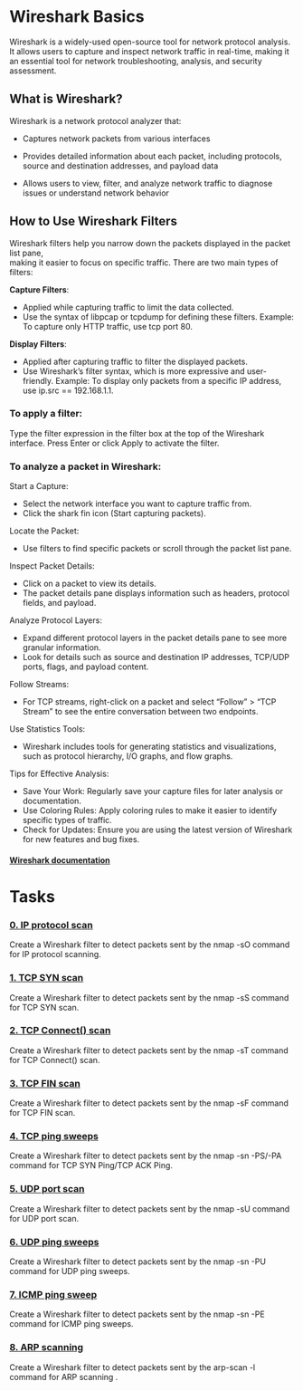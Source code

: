 # Wireshark Basics

Wireshark is a widely-used open-source tool for network protocol analysis.\
It allows users to capture and inspect network traffic in real-time, making it\
an essential tool for network troubleshooting, analysis, and security assessment.

## What is Wireshark?

Wireshark is a network protocol analyzer that:

- Captures network packets from various interfaces

- Provides detailed information about each packet, including protocols, source and destination addresses, and payload data

- Allows users to view, filter, and analyze network traffic to diagnose issues or understand network behavior

## How to Use Wireshark Filters

Wireshark filters help you narrow down the packets displayed in the packet list pane,\
making it easier to focus on specific traffic. There are two main types of filters:

**Capture Filters**:

- Applied while capturing traffic to limit the data collected.
- Use the syntax of libpcap or tcpdump for defining these filters.
Example: To capture only HTTP traffic, use tcp port 80.

**Display Filters**:

- Applied after capturing traffic to filter the displayed packets.
- Use Wireshark’s filter syntax, which is more expressive and user-friendly.
Example: To display only packets from a specific IP address, use ip.src == 192.168.1.1.

### To apply a filter:

Type the filter expression in the filter box at the top of the Wireshark interface.
Press Enter or click Apply to activate the filter.

### To analyze a packet in Wireshark:

Start a Capture:

- Select the network interface you want to capture traffic from.
- Click the shark fin icon (Start capturing packets).

Locate the Packet:

- Use filters to find specific packets or scroll through the packet list pane.

Inspect Packet Details:

- Click on a packet to view its details.
- The packet details pane displays information such as headers, protocol fields, and payload.

Analyze Protocol Layers:

- Expand different protocol layers in the packet details pane to see more granular information.
- Look for details such as source and destination IP addresses, TCP/UDP ports, flags, and payload content.

Follow Streams:

- For TCP streams, right-click on a packet and select “Follow” > “TCP Stream” to see the entire conversation between two endpoints.

Use Statistics Tools:

- Wireshark includes tools for generating statistics and visualizations, such as protocol hierarchy, I/O graphs, and flow graphs.

Tips for Effective Analysis:

- Save Your Work: Regularly save your capture files for later analysis or documentation.
- Use Coloring Rules: Apply coloring rules to make it easier to identify specific types of traffic.
- Check for Updates: Ensure you are using the latest version of Wireshark for new features and bug fixes.

#### [Wireshark documentation](https://www.wireshark.org/docs/)

# Tasks

### [0. IP protocol scan](https://github.com/Mtiass/holbertonschool-cyber_security/blob/main/network_security/0x05_wireshark_basics/0-ip_scan.txt)

Create a Wireshark filter to detect packets sent by the nmap -sO <target> command for IP protocol scanning.

### [1. TCP SYN scan](https://github.com/Mtiass/holbertonschool-cyber_security/blob/main/network_security/0x05_wireshark_basics/1-tcp_syn.txt)

Create a Wireshark filter to detect packets sent by the nmap -sS <target> command for TCP SYN scan.

### [2. TCP Connect() scan](https://github.com/Mtiass/holbertonschool-cyber_security/blob/main/network_security/0x05_wireshark_basics/2-tcp_connect_scan.txt)

Create a Wireshark filter to detect packets sent by the nmap -sT <target> command for TCP Connect() scan.

### [3. TCP FIN scan](https://github.com/Mtiass/holbertonschool-cyber_security/blob/main/network_security/0x05_wireshark_basics/3-tcp_fin.txt)

Create a Wireshark filter to detect packets sent by the nmap -sF <target> command for TCP FIN scan.

### [4. TCP ping sweeps](https://github.com/Mtiass/holbertonschool-cyber_security/blob/main/network_security/0x05_wireshark_basics/4-tcp_ping_sweep.txt)

Create a Wireshark filter to detect packets sent by the nmap -sn -PS/-PA <subnet> command for TCP SYN Ping/TCP ACK Ping.

### [5. UDP port scan](https://github.com/Mtiass/holbertonschool-cyber_security/blob/main/network_security/0x05_wireshark_basics/5-udp_port_scan.txt)

Create a Wireshark filter to detect packets sent by the nmap -sU <target> command for UDP port scan.

### [6. UDP ping sweeps](https://github.com/Mtiass/holbertonschool-cyber_security/blob/main/network_security/0x05_wireshark_basics/6-udp_ping_sweep.txt)

Create a Wireshark filter to detect packets sent by the nmap -sn -PU <subnet> command for UDP ping sweeps.

### [7. ICMP ping sweep](https://github.com/Mtiass/holbertonschool-cyber_security/blob/main/network_security/0x05_wireshark_basics/7-icmp_ping_sweep.txt)

Create a Wireshark filter to detect packets sent by the nmap -sn -PE <subnet> command for ICMP ping sweeps.

### [8. ARP scanning](https://github.com/Mtiass/holbertonschool-cyber_security/blob/main/network_security/0x05_wireshark_basics/8-arp_scanning.txt)

Create a Wireshark filter to detect packets sent by the arp-scan -l command for ARP scanning .
